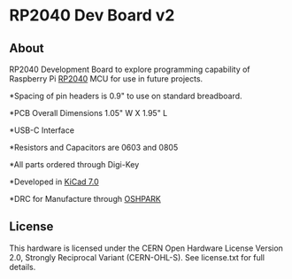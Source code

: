 # RP2040 Dev Board v2
## About
RP2040 Development Board to explore programming capability of Raspberry Pi [RP2040](https://www.raspberrypi.com/products/rp2040/) MCU for use in future projects.

  *Spacing of pin headers is 0.9" to use on standard breadboard.

  *PCB Overall Dimensions 1.05" W X 1.95" L

  *USB-C Interface

  *Resistors and Capacitors are 0603 and 0805

  *All parts ordered through Digi-Key

  *Developed in [KiCad 7.0](https://www.kicad.org/)

  *DRC for Manufacture through [OSHPARK](https://oshpark.com/)

## License
This hardware is licensed under the CERN Open Hardware License Version 2.0, Strongly Reciprocal Variant (CERN-OHL-S). See license.txt for full details.

